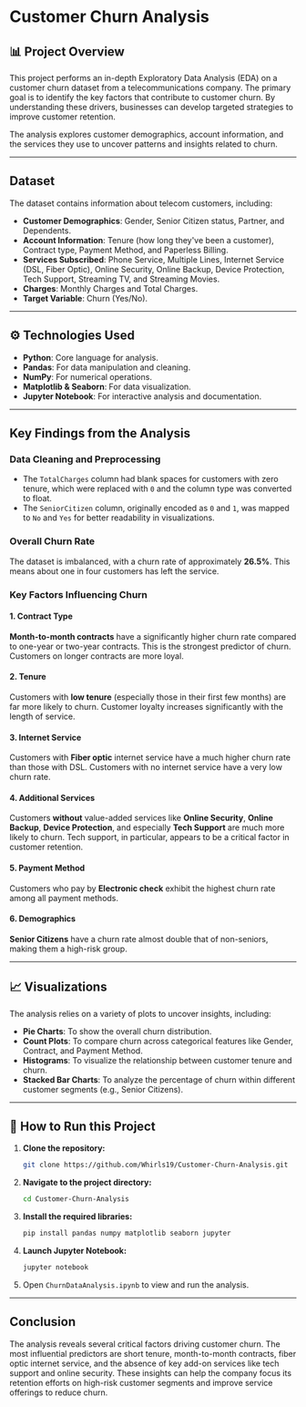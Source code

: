 # Customer Churn Analysis

## 📊 Project Overview

This project performs an in-depth Exploratory Data Analysis (EDA) on a customer churn dataset from a telecommunications company. The primary goal is to identify the key factors that contribute to customer churn. By understanding these drivers, businesses can develop targeted strategies to improve customer retention.

The analysis explores customer demographics, account information, and the services they use to uncover patterns and insights related to churn.

-----

## Dataset

The dataset contains information about telecom customers, including:

  * **Customer Demographics**: Gender, Senior Citizen status, Partner, and Dependents.
  * **Account Information**: Tenure (how long they've been a customer), Contract type, Payment Method, and Paperless Billing.
  * **Services Subscribed**: Phone Service, Multiple Lines, Internet Service (DSL, Fiber Optic), Online Security, Online Backup, Device Protection, Tech Support, Streaming TV, and Streaming Movies.
  * **Charges**: Monthly Charges and Total Charges.
  * **Target Variable**: Churn (Yes/No).

-----

## ⚙️ Technologies Used

  * **Python**: Core language for analysis.
  * **Pandas**: For data manipulation and cleaning.
  * **NumPy**: For numerical operations.
  * **Matplotlib & Seaborn**: For data visualization.
  * **Jupyter Notebook**: For interactive analysis and documentation.

-----

## Key Findings from the Analysis

### Data Cleaning and Preprocessing

  * The `TotalCharges` column had blank spaces for customers with zero tenure, which were replaced with `0` and the column type was converted to float.
  * The `SeniorCitizen` column, originally encoded as `0` and `1`, was mapped to `No` and `Yes` for better readability in visualizations.

### Overall Churn Rate

The dataset is imbalanced, with a churn rate of approximately **26.5%**. This means about one in four customers has left the service.

### Key Factors Influencing Churn

#### 1\. Contract Type

**Month-to-month contracts** have a significantly higher churn rate compared to one-year or two-year contracts. This is the strongest predictor of churn. Customers on longer contracts are more loyal.

#### 2\. Tenure

Customers with **low tenure** (especially those in their first few months) are far more likely to churn. Customer loyalty increases significantly with the length of service.

#### 3\. Internet Service

Customers with **Fiber optic** internet service have a much higher churn rate than those with DSL. Customers with no internet service have a very low churn rate.

#### 4\. Additional Services

Customers **without** value-added services like **Online Security**, **Online Backup**, **Device Protection**, and especially **Tech Support** are much more likely to churn. Tech support, in particular, appears to be a critical factor in customer retention.

#### 5\. Payment Method

Customers who pay by **Electronic check** exhibit the highest churn rate among all payment methods.

#### 6\. Demographics

**Senior Citizens** have a churn rate almost double that of non-seniors, making them a high-risk group.

-----

## 📈 Visualizations

The analysis relies on a variety of plots to uncover insights, including:

  * **Pie Charts**: To show the overall churn distribution.
  * **Count Plots**: To compare churn across categorical features like Gender, Contract, and Payment Method.
  * **Histograms**: To visualize the relationship between customer tenure and churn.
  * **Stacked Bar Charts**: To analyze the percentage of churn within different customer segments (e.g., Senior Citizens).

-----

## 🚀 How to Run this Project

1.  **Clone the repository:**
    ```bash
    git clone https://github.com/Whirls19/Customer-Churn-Analysis.git
    ```
2.  **Navigate to the project directory:**
    ```bash
    cd Customer-Churn-Analysis
    ```
3.  **Install the required libraries:**
    ```bash
    pip install pandas numpy matplotlib seaborn jupyter
    ```
4.  **Launch Jupyter Notebook:**
    ```bash
    jupyter notebook
    ```
5.  Open `ChurnDataAnalysis.ipynb` to view and run the analysis.

-----

## Conclusion

The analysis reveals several critical factors driving customer churn. The most influential predictors are short tenure, month-to-month contracts, fiber optic internet service, and the absence of key add-on services like tech support and online security. These insights can help the company focus its retention efforts on high-risk customer segments and improve service offerings to reduce churn.
